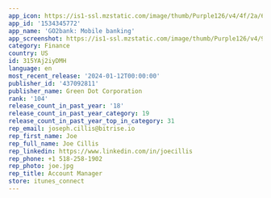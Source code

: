 ```yaml
---
app_icon: https://is1-ssl.mzstatic.com/image/thumb/Purple126/v4/4f/2a/66/4f2a6653-671b-4ff4-a405-4a3d579de4bd/AppIcon-1x_U007emarketing-0-7-0-85-220-0.png/1024x1024bb.png
app_id: '1534345772'
app_name: 'GO2bank: Mobile banking'
app_screenshot: https://is1-ssl.mzstatic.com/image/thumb/Purple126/v4/95/6c/2c/956c2ce7-448f-d630-c2d9-8b7c9d0b1505/284d36a7-5457-496d-968f-4f8a65c132d7_GOB-123_iOS_6.5_Screen_1.jpg/1242x2688bb.png
category: Finance
country: US
id: 315YAj2iyDMH
language: en
most_recent_release: '2024-01-12T00:00:00'
publisher_id: '437092811'
publisher_name: Green Dot Corporation
rank: '104'
release_count_in_past_year: '18'
release_count_in_past_year_category: 19
release_count_in_past_year_top_in_category: 31
rep_email: joseph.cillis@bitrise.io
rep_first_name: Joe
rep_full_name: Joe Cillis
rep_linkedin: https://www.linkedin.com/in/joecillis
rep_phone: +1 518-258-1902
rep_photo: joe.jpg
rep_title: Account Manager
store: itunes_connect
---
```

